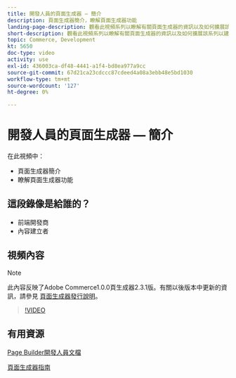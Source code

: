 ```yaml
---
title: 開發人員的頁面生成器 — 簡介
description: 頁面生成器簡介，瞭解頁面生成器功能
landing-page-description: 觀看此視頻系列以瞭解有關頁面生成器的資訊以及如何擴展該系列以建立最佳 [!DNL Commerce] 店面體驗。
short-description: 觀看此視頻系列以瞭解有關頁面生成器的資訊以及如何擴展該系列以建立最佳 [!DNL Commerce] 店面體驗。
topic: Commerce, Development
kt: 5650
doc-type: video
activity: use
exl-id: 436003ca-df48-4441-a1f4-bd8ea977a9cc
source-git-commit: 67d21ca23cdccc87cdeed4a08a3ebb48e5bd1030
workflow-type: tm+mt
source-wordcount: '127'
ht-degree: 0%

---
```


# 開發人員的頁面生成器 — 簡介

在此視頻中：

- 頁面生成器簡介
- 瞭解頁面生成器功能

## 這段錄像是給誰的？

- 前端開發商
- 內容建立者

## 視頻內容

>[!NOTE]
>
>此內容反映了Adobe Commerce1.0.0頁生成器2.3.1版。有關以後版本中更新的資訊，請參見 [頁面生成器發行說明](https://experienceleague.adobe.com/docs/commerce-admin/page-builder/release-notes.html)。

>[!VIDEO](https://video.tv.adobe.com/v/35709?quality=12&learn=on)

## 有用資源

[Page Builder開發人員文檔](https://developer.adobe.com/commerce/frontend-core/page-builder/)

[頁面生成器指南](https://experienceleague.adobe.com/docs/commerce-admin/page-builder/introduction.html)
